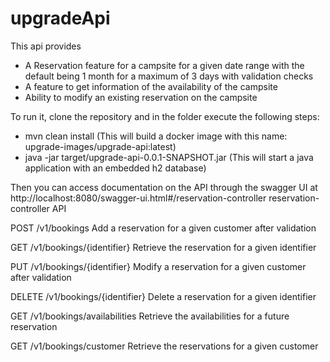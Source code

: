 # upgradeApi
This api provides
- A Reservation feature for a campsite for a given date range with the default being 1 month for a maximum of 3 days with validation checks
- A feature to get information of the availability of the campsite
- Ability to modify an existing reservation on the campsite

To run it, clone the repository and in the folder execute the following steps:

- mvn clean install (This will build a docker image with this name: upgrade-images/upgrade-api:latest)
- java -jar target/upgrade-api-0.0.1-SNAPSHOT.jar (This will start a java application with an embedded h2 database)

Then you can access documentation on the API through the swagger UI at http://localhost:8080/swagger-ui.html#/reservation-controller
reservation-controller
API 


POST
/v1/bookings
Add a reservation for a given customer after validation

GET
/v1/bookings/{identifier}
Retrieve the reservation for a given identifier

PUT
/v1/bookings/{identifier}
Modify a reservation for a given customer after validation

DELETE
/v1/bookings/{identifier}
Delete a reservation for a given identifier

GET
/v1/bookings/availabilities
Retrieve the availabilities for a future reservation

GET
/v1/bookings/customer
Retrieve the reservations for a given customer

